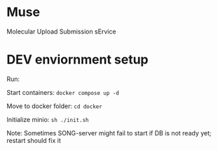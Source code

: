# Muse

Molecular Upload Submission sErvice


# DEV enviornment setup

Run:
 
 Start containers: `docker compose up -d`

 Move to docker folder: `cd docker`
 
 Initialize minio: `sh ./init.sh`
 
Note: Sometimes SONG-server might fail to start if DB is not ready yet; restart should fix it
